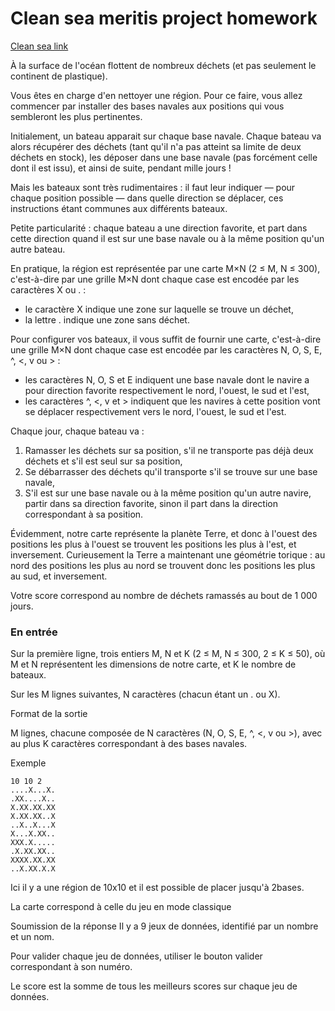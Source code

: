 # Clean sea meritis project homework

[Clean sea link](https://cleansea.codeontime.fr/)

À la surface de l'océan flottent de nombreux déchets (et pas seulement le continent de plastique).  

Vous êtes en charge d'en nettoyer une région. Pour ce faire, vous allez commencer par installer des bases navales aux positions qui vous sembleront les plus pertinentes.  

Initialement, un bateau apparait sur chaque base navale. Chaque bateau va alors récupérer des déchets (tant qu'il n'a pas atteint sa limite de deux déchets en stock), les déposer dans une base navale (pas forcément celle dont il est issu), et ainsi de suite, pendant mille jours !  

Mais les bateaux sont très rudimentaires : il faut leur indiquer — pour chaque position possible — dans quelle direction se déplacer, ces instructions étant communes aux différents bateaux.  

Petite particularité : chaque bateau a une direction favorite, et part dans cette direction quand il est sur une base navale ou à la même position qu'un autre bateau.   

En pratique, la région est représentée par une carte M×N (2 ≤ M, N ≤ 300), c'est-à-dire par une grille M×N dont chaque case est encodée par les caractères X ou . :

- le caractère X indique une zone sur laquelle se trouve un déchet,
- la lettre . indique une zone sans déchet.  

Pour configurer vos bateaux, il vous suffit de fournir une carte, c'est-à-dire une grille M×N dont chaque case est encodée par les caractères N, O, S, E, ^, <, v ou > :

- les caractères N, O, S et E indiquent une base navale dont le navire a pour direction favorite respectivement le nord, l'ouest, le sud et l'est,
- les caractères ^, <, v et > indiquent que les navires à cette position vont se déplacer respectivement vers le nord, l'ouest, le sud et l'est.  

Chaque jour, chaque bateau va :

1. Ramasser les déchets sur sa position, s'il ne transporte pas déjà deux déchets et s'il est seul sur sa position,
2. Se débarrasser des déchets qu'il transporte s'il se trouve sur une base navale,
3. S'il est sur une base navale ou à la même position qu'un autre navire, partir dans sa direction favorite, sinon il part dans la direction correspondant à sa position.  
 

Évidemment, notre carte représente la planète Terre, et donc à l'ouest des positions les plus à l'ouest se trouvent les positions les plus à l'est, et inversement. Curieusement la Terre a maintenant une géométrie torique : au nord des positions les plus au nord se trouvent donc les positions les plus au sud, et inversement.  

Votre score correspond au nombre de déchets ramassés au bout de 1 000 jours.  

### En entrée
 
Sur la première ligne, trois entiers M, N et K (2 ≤ M, N ≤ 300, 2 ≤ K ≤ 50), où M et N représentent les dimensions de notre carte, et K le nombre de bateaux.

Sur les M lignes suivantes, N caractères (chacun étant un . ou X).  

Format de la sortie

M lignes, chacune composée de N caractères (N, O, S, E, ^, <, v ou >), avec au plus K caractères correspondant à des bases navales.

Exemple
```
10 10 2
....X...X.
.XX....X..
X.XX.XX.XX
X.XX.XX..X
..X..X...X
X...X.XX..
XXX.X.....
.X.XX.XX..
XXXX.XX.XX
..X.XX.X.X
```

Ici il y a une région de 10x10 et il est possible de placer jusqu'à 2bases.  

La carte correspond à celle du jeu en mode classique

Soumission de la réponse
Il y a 9 jeux de données, identifié par un nombre et un nom.

Pour valider chaque jeu de données, utiliser le bouton valider correspondant à son numéro.

Le score est la somme de tous les meilleurs scores sur chaque jeu de données.